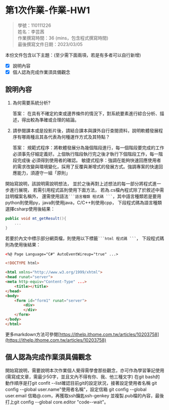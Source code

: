 # 第1次作業-作業-HW1
>
>學號：110111226
><br />
>姓名：李芸茜
><br />
>作業撰寫時間：36 (mins，包含程式撰寫時間)
><br />
>最後撰寫文件日期：2023/03/05
>

本份文件包含以下主題：(至少需下面兩項，若是有多者可以自行新增)
- [x] 說明內容
- [x] 個人認為完成作業須具備觀念

## 說明內容

1. 為何需要系統分析?

    答案：
         在具有不確定約束或邊界條件的情況下，對系統要素進行綜合分析、描述，得出較為準確或合理的結論。
2. 請參閱課本或是投影片後，請結合課本與課外自行查閱資料，說明軟體發展程序有哪兩種且其各代表為何種運作方式及其特點？

    答案：
         規範式程序：將軟體發展分為幾個階段進行，每一個階段要完成的工作必須事先仔細定義好。上個執行階段執行完之後才執行下個階段工作，每一階段完成後 必須得到使用者的確認。
         敏捷式程序：強調在能夠快速回應使用者的需求改變與環境變化，採用了反覆與漸增式的發展方式。強調專案的快速回應能力，須遵守一組「原則」

開始寫說明，該說明需說明想法，
並於之後再對上述想法的每一部分將程式進一步進行展現，
若需引用程式區則使用下面方法，
若為.cs檔內程式除了於敘述中需註明檔案名稱外，
還需使用語法` ```語言種類 程式碼 ``` `，其中語言種類若是要用python則使用py，java則使用java，C/C++則使用cpp，
下段程式碼為語言種類選擇csharp使用後結果：

```csharp
public void mt_getResult(){
    ...
}
```

若要於內文中標示部分網頁檔，則使用以下標籤` ```html 程式碼 ``` `，
下段程式碼則為使用後結果：

```html
<%@ Page Language="C#" AutoEventWireup="true" ...>

<!DOCTYPE html>

<html xmlns="http://www.w3.org/1999/xhtml">
<head runat="server">
<meta http-equiv="Content-Type" ...>
    <title></title>
</head>
<body>
    <form id="form1" runat="server">
        <div>
        </div>
    </form>
</body>
</html>
```
更多markdown方法可參閱[https://ithelp.ithome.com.tw/articles/10203758](https://ithelp.ithome.com.tw/articles/10203758)

## 個人認為完成作業須具備觀念

開始寫說明，需要說明本次作業個人覺得需學會那些觀念，亦可作為學習筆記使用 (需寫成文章，需最少50字，並且文內不得有你、我、他三種文字)
     在git bash的動作順序是打git confit --list確認目前git的設定狀況，接著設定使用者名稱 git config --global user.name"使用者名稱"，設定信箱 git config --global user.email 信箱@.com，再獲取ssh鑰匙ssh-genkey 並複製.pub檔的內容，最後打上git config --global core.editor "code--wait"。